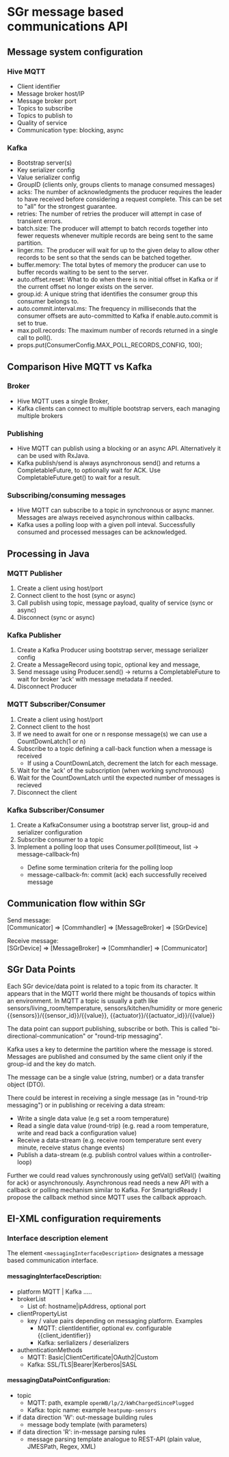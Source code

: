 # SGr message based communications API

## Message system configuration

### Hive MQTT
- Client identifier
- Message broker host/IP
- Message broker port
- Topics to subscribe
- Topics to publish to
- Quality of service
- Communication type: blocking, async

### Kafka
- Bootstrap server(s)
- Key serializer config
- Value serializer config
- GroupID (clients only, groups clients to manage consumed messages)
- acks: The number of acknowledgments the producer requires the leader to have received before considering a request complete. This can be set to "all" for the strongest guarantee.
- retries: The number of retries the producer will attempt in case of transient errors.
- batch.size: The producer will attempt to batch records together into fewer requests whenever multiple records are being sent to the same partition.
- linger.ms: The producer will wait for up to the given delay to allow other records to be sent so that the sends can be batched together.
- buffer.memory: The total bytes of memory the producer can use to buffer records waiting to be sent to the server.
- auto.offset.reset: What to do when there is no initial offset in Kafka or if the current offset no longer exists on the server.
- group.id: A unique string that identifies the consumer group this consumer belongs to.
- auto.commit.interval.ms: The frequency in milliseconds that the consumer offsets are auto-committed to Kafka if enable.auto.commit is set to true.
- max.poll.records: The maximum number of records returned in a single call to poll().
- props.put(ConsumerConfig.MAX_POLL_RECORDS_CONFIG, 100);


##  Comparison Hive MQTT vs Kafka

### Broker
- Hive MQTT uses a single Broker, 
- Kafka clients can connect to multiple bootstrap servers, each managing multiple brokers

### Publishing
- Hive MQTT can publish using a blocking or an async API. Alternatively it can be used with RxJava.
- Kafka publish/send is always asynchronous send() and returns a CompletableFuture, to optionally wait for ACK. Use CompletableFuture.get() to wait for a result.


### Subscribing/consuming messages
- Hive MQTT can subscribe to a topic in synchronous or async manner. Messages are always received asynchronous within callbacks.
- Kafka uses a polling loop with a given poll inteval. Successfully consumed and processed messages can be acknowledged.

## Processing in Java

### MQTT Publisher

1. Create a client using host/port
2. Connect client to the host (sync or async)
3. Call publish using topic, message payload, quality of service (sync or async)
4. Disconnect (sync or async)

### Kafka Publisher

1. Create a Kafka Producer using bootstrap server, message serializer config
2. Create a MessageRecord using topic, optional key and message,
3. Send message using Producer.send() -> returns a CompletableFuture to wait for broker 'ack' with message metadata if needed.
4. Disconnect Producer


### MQTT Subscriber/Consumer

1. Create a client using host/port
2. Connect client to the host
3. If we need to await for one or n response message(s) we can use a CountDownLatch(1 or n)
4. Subscribe to a topic defining a call-back function when a message is received
   - If using a CountDownLatch, decrement the latch for each message.
5. Wait for the 'ack' of the subscription (when working synchronous)
6. Wait for the CountDownLatch until the expected number of messages is recieved
7. Disconnect the client

### Kafka Subscriber/Consumer

1. Create a KafkaConsumer using a bootstrap server list, group-id and serializer configuration
2. Subscribe consumer to a topic
3. Implement a polling loop that uses Consumer.poll(timeout, list<message> -> message-callback-fn)
   - Define some termination criteria for the polling loop
   - message-callback-fn: commit (ack) each successfully received message

## Communication flow within SGr

Send message:<br>[Communicator] => [Commhandler] => [MessageBroker] => [SGrDevice]

Receive message:<br> [SGrDevice] => [MessageBroker] => [Commhandler] => [Communicator]

## SGr Data Points

Each SGr device/data point is related to a topic from its character. It appears that in the MQTT world there might 
be thousands of topics within an environment. In MQTT a topic is usually a path like 
sensors/living_room/temperature, sensors/kitchen/humidity 
or more generic {{sensors}}/{{sensor_id}}/{{value}}, {{actuator}}/{{actuator_id}}/{{value}}

The data point can support publishing, subscribe or both. This is called "bi-directional-communication" or "round-trip messaging". 

Kafka uses a key to determine the partition where the message is stored. Messages are published and consumed by the same client only if the group-id and the key do match.

The message can be a single value (string, number) or a data transfer object (DTO).

There could be interest in receiving a single message (as in "round-trip messaging") or in publishing or receiving a
data stream:

- Write a single data value (e.g set a room temperature)
- Read a single data value (round-trip) (e.g. read a room temperature, write and read back a configuration value) 
- Receive a data-stream (e.g. receive room temperature sent every minute, receive status change events)
- Publish a data-stream (e.g. publish control values within a controller-loop)

Further we could read values synchronously using getVal() setVal() (waiting for ack) or asynchronously. 
Asynchronous read needs a new API with a callback or polling mechanism similar to Kafka. For SmartgridReady I propose
the callback method since MQTT uses the callback approach. 

## EI-XML configuration requirements 

### Interface description element

The element `<messagingInterfaceDescription>` designates a message based communication interface.


#### messagingInterfaceDescription:
- platform MQTT | Kafka .....
- brokerList
  - List of: hostname|ipAddress, optional port
- clientPropertyList
  - key / value pairs depending on messaging platform. Examples
    - MQTT: clientIdentifier, optional ev. configurable {{client_identifier}}
    - Kafka: serlializers / deserializers
- authenticationMethods
  - MQTT: Basic|ClientCertificate|OAuth2|Custom
  - Kafka: SSL/TLS|Bearer|Kerberos|SASL

#### messagingDataPointConfiguration:
- topic
  - MQTT: path, example `openWB/lp/2/kWhChargedSincePlugged`
  - Kafka: topic name: example `heatpump-sensors`
- if data direction 'W': out-message building rules
  - message body template (with parameters)
- if data direction 'R': in-message parsing rules
  - message parsing template analogue to REST-API (plain value, JMESPath, Regex, XML)




















